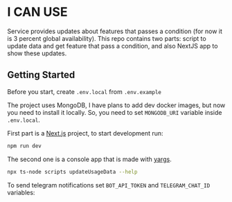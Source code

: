 # I CAN USE
Service provides updates about features that passes a condition (for now it is 3 percent global availability).
This repo contains two parts: script to update data and get feature that pass a condition, and also NextJS app to show these updates.

## Getting Started

Before you start, create `.env.local` from `.env.example`

The project uses MongoDB, I have plans to add dev docker images, but now you need to install it locally.
So, you need to set `MONGODB_URI` variable inside `.env.local`.

First part is a [Next.js](https://nextjs.org/) project, to start development run:

```bash
npm run dev
```

The second one is a console app that is made with [yargs](https://www.npmjs.com/package/yargs).
```bash
npx ts-node scripts updateUsageData --help
```
To send telegram notifications set `BOT_API_TOKEN` and `TELEGRAM_CHAT_ID` variables:

